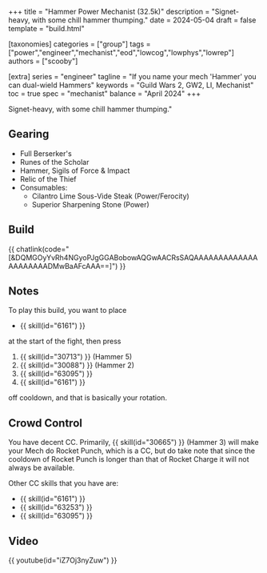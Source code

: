 +++
title = "Hammer Power Mechanist (32.5k)"
description = "Signet-heavy, with some chill hammer thumping."
date = 2024-05-04
draft = false
template = "build.html"

[taxonomies]
categories = ["group"]
tags = ["power","engineer","mechanist","eod","lowcog","lowphys","lowrep"]
authors = ["scooby"]

[extra]
series = "engineer"
tagline = "If you name your mech 'Hammer' you can dual-wield Hammers"
keywords = "Guild Wars 2, GW2, LI, Mechanist"
toc = true
spec = "mechanist"
balance = "April 2024"
+++

Signet-heavy, with some chill hammer thumping."

## Gearing

- Full Berserker's
- Runes of the Scholar
- Hammer, Sigils of Force & Impact
- Relic of the Thief
- Consumables:
  - Cilantro Lime Sous-Vide Steak (Power/Ferocity)
  - Superior Sharpening Stone (Power)

## Build

{{ chatlink(code="[&DQMGOyYvRh4NGyoPJgGGABobowAQGwAACRsSAQAAAAAAAAAAAAAAAAAAAAADMwBaAFcAAA==]") }}

## Notes

To play this build, you want to place

- {{ skill(id="6161") }}

at the start of the fight, then press

1. {{ skill(id="30713") }} (Hammer 5)
1. {{ skill(id="30088") }} (Hammer 2)
1. {{ skill(id="63095") }}
1. {{ skill(id="6161") }}

off cooldown, and that is basically your rotation.

## Crowd Control

You have decent CC. Primarily, {{ skill(id="30665") }} (Hammer 3) will make your Mech do Rocket Punch, which is a CC, but do take note that since the cooldown of Rocket Punch is longer than that of
Rocket Charge it will not always be available.

Other CC skills that you have are:

- {{ skill(id="6161") }}
- {{ skill(id="63253") }}
- {{ skill(id="63095") }}

## Video

{{ youtube(id="iZ7Oj3nyZuw") }}

